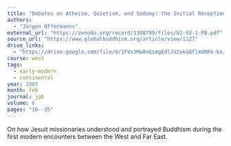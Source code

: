 ```yaml
---
title: "Debates on Atheism, Quietism, and Sodomy: the Initial Reception of Buddhism in Europe"
authors:
  - "Jürgen Offermanns"
external_url: "https://zenodo.org/record/1308799/files/62-93-1-PB.pdf"
source_url: "https://www.globalbuddhism.org/article/view/1127"
drive_links:
  - "https://drive.google.com/file/d/1FVx1Mw8nGsegEdlJV2vkG8flxURRk-kn/view?usp=drivesdk"
course: west
tags:
  - early-modern
  - continental
year: 2005
month: feb
journal: jgb
volume: 6
pages: "16--35"
---
```


On how Jesuit missionaries understood and portrayed Buddhism during the first modern encounters between the West and Far East.
